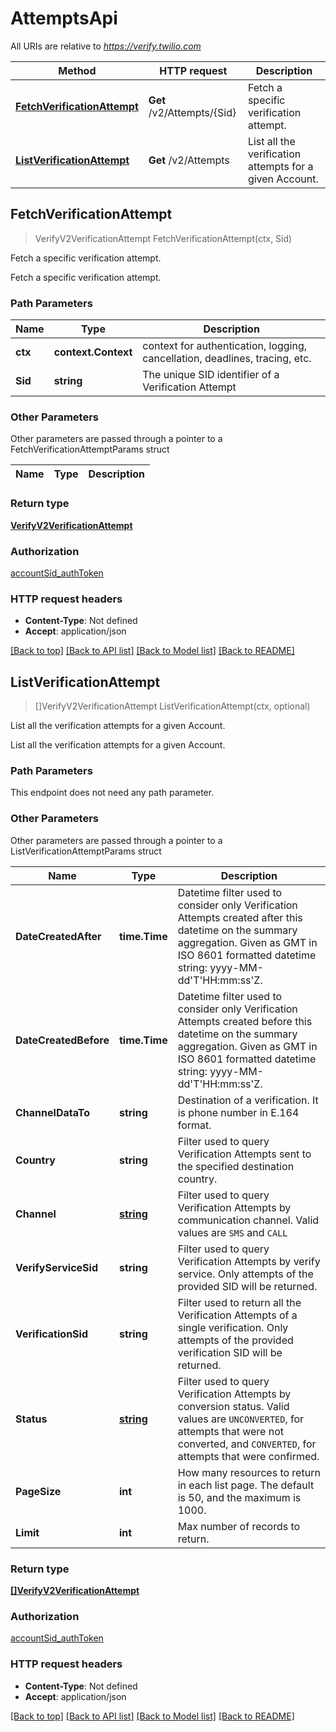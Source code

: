 # AttemptsApi

All URIs are relative to *https://verify.twilio.com*

Method | HTTP request | Description
------------- | ------------- | -------------
[**FetchVerificationAttempt**](AttemptsApi.md#FetchVerificationAttempt) | **Get** /v2/Attempts/{Sid} | Fetch a specific verification attempt.
[**ListVerificationAttempt**](AttemptsApi.md#ListVerificationAttempt) | **Get** /v2/Attempts | List all the verification attempts for a given Account.



## FetchVerificationAttempt

> VerifyV2VerificationAttempt FetchVerificationAttempt(ctx, Sid)

Fetch a specific verification attempt.

Fetch a specific verification attempt.

### Path Parameters


Name | Type | Description
------------- | ------------- | -------------
**ctx** | **context.Context** | context for authentication, logging, cancellation, deadlines, tracing, etc.
**Sid** | **string** | The unique SID identifier of a Verification Attempt

### Other Parameters

Other parameters are passed through a pointer to a FetchVerificationAttemptParams struct


Name | Type | Description
------------- | ------------- | -------------

### Return type

[**VerifyV2VerificationAttempt**](VerifyV2VerificationAttempt.md)

### Authorization

[accountSid_authToken](../README.md#accountSid_authToken)

### HTTP request headers

- **Content-Type**: Not defined
- **Accept**: application/json

[[Back to top]](#) [[Back to API list]](../README.md#documentation-for-api-endpoints)
[[Back to Model list]](../README.md#documentation-for-models)
[[Back to README]](../README.md)


## ListVerificationAttempt

> []VerifyV2VerificationAttempt ListVerificationAttempt(ctx, optional)

List all the verification attempts for a given Account.

List all the verification attempts for a given Account.

### Path Parameters

This endpoint does not need any path parameter.

### Other Parameters

Other parameters are passed through a pointer to a ListVerificationAttemptParams struct


Name | Type | Description
------------- | ------------- | -------------
**DateCreatedAfter** | **time.Time** | Datetime filter used to consider only Verification Attempts created after this datetime on the summary aggregation. Given as GMT in ISO 8601 formatted datetime string: yyyy-MM-dd'T'HH:mm:ss'Z.
**DateCreatedBefore** | **time.Time** | Datetime filter used to consider only Verification Attempts created before this datetime on the summary aggregation. Given as GMT in ISO 8601 formatted datetime string: yyyy-MM-dd'T'HH:mm:ss'Z.
**ChannelDataTo** | **string** | Destination of a verification. It is phone number in E.164 format.
**Country** | **string** | Filter used to query Verification Attempts sent to the specified destination country.
**Channel** | [**string**](stringstring.md) | Filter used to query Verification Attempts by communication channel. Valid values are `SMS` and `CALL`
**VerifyServiceSid** | **string** | Filter used to query Verification Attempts by verify service. Only attempts of the provided SID will be returned.
**VerificationSid** | **string** | Filter used to return all the Verification Attempts of a single verification. Only attempts of the provided verification SID will be returned.
**Status** | [**string**](stringstring.md) | Filter used to query Verification Attempts by conversion status. Valid values are `UNCONVERTED`, for attempts that were not converted, and `CONVERTED`, for attempts that were confirmed.
**PageSize** | **int** | How many resources to return in each list page. The default is 50, and the maximum is 1000.
**Limit** | **int** | Max number of records to return.

### Return type

[**[]VerifyV2VerificationAttempt**](VerifyV2VerificationAttempt.md)

### Authorization

[accountSid_authToken](../README.md#accountSid_authToken)

### HTTP request headers

- **Content-Type**: Not defined
- **Accept**: application/json

[[Back to top]](#) [[Back to API list]](../README.md#documentation-for-api-endpoints)
[[Back to Model list]](../README.md#documentation-for-models)
[[Back to README]](../README.md)


